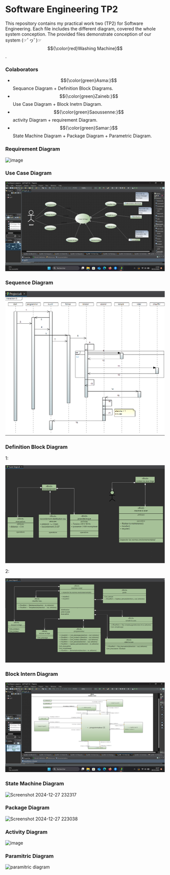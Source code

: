 # Software Engineering TP2

This repository contains my practical work two (TP2) for Software Engineering. Each file includes the different diagram, covered the whole system conception. 
The provided files demonstrate conception of our system (☞ﾟヮﾟ)☞ $${\color{red}Washing Machine}$$.

### Colaborators  
- $${\color{green}Asma:}$$ Sequance Diagram + Definition Block Diagrams.  
- $${\color{green}Zaineb:}$$ Use Case Diagram + Block Inetrn Diagram.
- $${\color{green}Saoussenne:}$$ activity Diagram + requirement Diagram.
- $${\color{green}Samar:}$$ State Machine Diagram + Package Diagram + Parametric Diagram.


### Requirement Diagram
![image](https://raw.githubusercontent.com/Batout-asma/Software_Engineering-2/refs/heads/main/requirement%20Diagram.png)

### Use Case Diagram
![image](https://github.com/Batout-asma/Software-Engineering-2/blob/main/use%20case%20diagram.png)

### Sequence Diagram 
![image](https://github.com/Batout-asma/Software-Engineering-2/blob/main/Sequence%20Diagram.png?raw=true)

### Definition Block Diagram 
1:

![image](https://github.com/Batout-asma/Software-Engineering-2/blob/main/Definition%20Block%20Diagram%201.png)

2:

![image](https://github.com/Batout-asma/Software-Engineering-2/blob/main/Definition%20Block%20Diagram%202.png)

### Block Intern Diagram 
![image](https://github.com/Batout-asma/Software-Engineering-2/blob/main/block%20intern%20diagram.png)

### State Machine Diagram 
![Screenshot 2024-12-27 232317](https://github.com/user-attachments/assets/ad717acb-b173-48e0-96cc-d8d06b765c45)

### Package Diagram 
![Screenshot 2024-12-27 223038](https://github.com/user-attachments/assets/2a5e989e-a9b3-47c8-b15c-b64bb1e78baa)


### Activity Diagram 
![image](https://raw.githubusercontent.com/Batout-asma/Software_Engineering-2/refs/heads/main/activity%20Diagram.png)

### Paramitric Diagram
![paramitric diagram](https://github.com/user-attachments/assets/b9873b75-5348-4b39-be32-f36edd5229a3)


